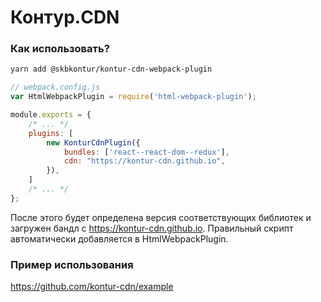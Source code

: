 # Контур.CDN

### Как использовать?

```bash
yarn add @skbkontur/kontur-cdn-webpack-plugin
```

```js
// webpack.config.js
var HtmlWebpackPlugin = require('html-webpack-plugin');

module.exports = {
    /* ... */
    plugins: [
        new KonturCdnPlugin({
            bundles: ['react--react-dom--redux'],
            cdn: "https://kontur-cdn.github.io",
        }),
    ]
    /* ... */
};
```

После этого будет определена версия соответствующих библиотек и загружен бандл с https://kontur-cdn.github.io.
Правильный скрипт автоматически добавляется в HtmlWebpackPlugin.

### Пример использования

https://github.com/kontur-cdn/example
